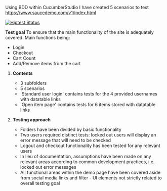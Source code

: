 Using BDD within CucumberStudio I have created 5 scenarios to test https://www.saucedemo.com/v1/index.html

[![Hiptest Status](https://studio.cucumber.io/badges/folder/3864515)](https://studio.cucumber.io/projects/444893/test-plan/folders/3864515)

**Test goal**
To ensure that the main functionality of the site is adequately covered.
Main functions being:
- Login
- Checkout
- Cart Count
- Add/Remove items from the cart

1. **Contents**
   - 3 subfolders
   - 5 scenarios
   - 'Standard user login' contains tests for the 4 provided usernames with datatable links
   - 'Open item page' contains tests for 6 items stored with datatable links

2. **Testing approach**
   - Folders have been divided by basic functionality
   - Two users required distinct tests: locked out users will display an error message that will need to be checked
   - Logout and checkout functionality has been tested for any relevant users
   - In lieu of documentation, assumptions have been made on any relevant areas according to common development practices, i.e. locked out error messages
   - All functional areas within the demo page have been covered aside from social media links and filter - UI elements not strictly related to overall testing goal
